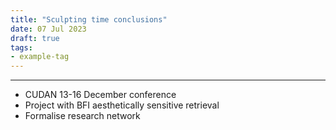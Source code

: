```yaml
---
title: "Sculpting time conclusions"
date: 07 Jul 2023
draft: true
tags:
- example-tag
---
```

---

- CUDAN 13-16 December conference
- Project with BFI aesthetically sensitive retrieval
- Formalise research network
